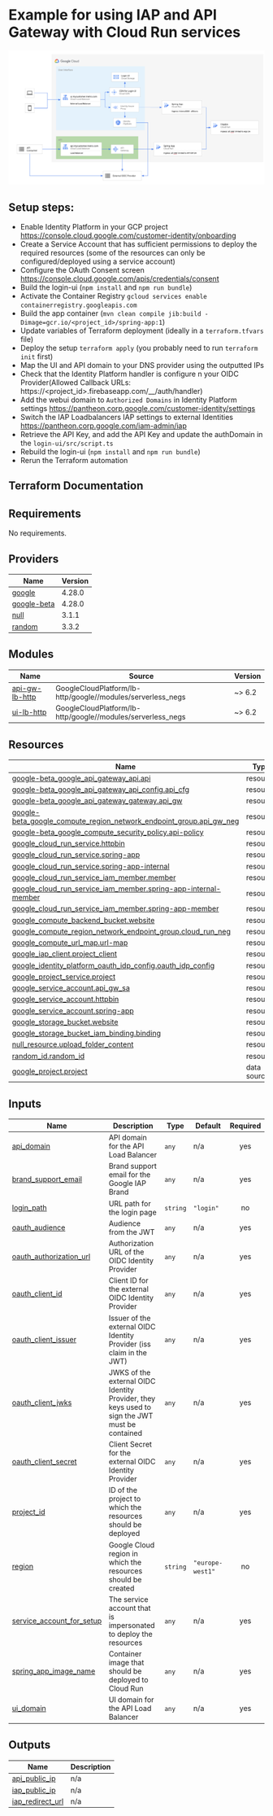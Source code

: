 # Example for using IAP and API Gateway with Cloud Run services

![The architecture consisting of the various elements to be deployed](docs/architecture.png "The deployed architecture")

## Setup steps:
* Enable Identity Platform in your GCP project https://console.cloud.google.com/customer-identity/onboarding
* Create a Service Account that has sufficient permissions to deploy the required resources (some of the resources can only be configured/deployed using a service account)
* Configure the OAuth Consent screen https://console.cloud.google.com/apis/credentials/consent
* Build the login-ui (`npm install` and `npm run bundle`)
* Activate the Container Registry `gcloud services enable containerregistry.googleapis.com`
* Build the app container (`mvn clean compile jib:build -Dimage=gcr.io/<project_id>/spring-app:1`)
* Update variables of Terraform deployment (ideally in a `terraform.tfvars` file)
* Deploy the setup `terraform apply` (you probably need to run `terraform init` first)
* Map the UI and API domain to your DNS provider using the outputted IPs
* Check that the Identity Platform handler is configure n your OIDC Provider(Allowed Callback URLs: https://<project_id>.firebaseapp.com/__/auth/handler)
* Add the webui domain to `Authorized Domains` in Identity Platform settings https://pantheon.corp.google.com/customer-identity/settings
* Switch the IAP Loadbalancers IAP settings to external Identities https://pantheon.corp.google.com/iam-admin/iap
* Retrieve the API Key, and add the API Key and update the authDomain in the `login-ui/src/script.ts`
* Rebuild the login-ui (`npm install` and `npm run bundle`)
* Rerun the Terraform automation


## Terraform Documentation
<!-- BEGIN_TF_DOCS -->
## Requirements

No requirements.

## Providers

| Name | Version |
|------|---------|
| <a name="provider_google"></a> [google](#provider\_google) | 4.28.0 |
| <a name="provider_google-beta"></a> [google-beta](#provider\_google-beta) | 4.28.0 |
| <a name="provider_null"></a> [null](#provider\_null) | 3.1.1 |
| <a name="provider_random"></a> [random](#provider\_random) | 3.3.2 |

## Modules

| Name | Source | Version |
|------|--------|---------|
| <a name="module_api-gw-lb-http"></a> [api-gw-lb-http](#module\_api-gw-lb-http) | GoogleCloudPlatform/lb-http/google//modules/serverless_negs | ~> 6.2 |
| <a name="module_ui-lb-http"></a> [ui-lb-http](#module\_ui-lb-http) | GoogleCloudPlatform/lb-http/google//modules/serverless_negs | ~> 6.2 |

## Resources

| Name | Type |
|------|------|
| [google-beta_google_api_gateway_api.api](https://registry.terraform.io/providers/hashicorp/google-beta/latest/docs/resources/google_api_gateway_api) | resource |
| [google-beta_google_api_gateway_api_config.api_cfg](https://registry.terraform.io/providers/hashicorp/google-beta/latest/docs/resources/google_api_gateway_api_config) | resource |
| [google-beta_google_api_gateway_gateway.api_gw](https://registry.terraform.io/providers/hashicorp/google-beta/latest/docs/resources/google_api_gateway_gateway) | resource |
| [google-beta_google_compute_region_network_endpoint_group.api_gw_neg](https://registry.terraform.io/providers/hashicorp/google-beta/latest/docs/resources/google_compute_region_network_endpoint_group) | resource |
| [google-beta_google_compute_security_policy.api-policy](https://registry.terraform.io/providers/hashicorp/google-beta/latest/docs/resources/google_compute_security_policy) | resource |
| [google_cloud_run_service.httpbin](https://registry.terraform.io/providers/hashicorp/google/latest/docs/resources/cloud_run_service) | resource |
| [google_cloud_run_service.spring-app](https://registry.terraform.io/providers/hashicorp/google/latest/docs/resources/cloud_run_service) | resource |
| [google_cloud_run_service.spring-app-internal](https://registry.terraform.io/providers/hashicorp/google/latest/docs/resources/cloud_run_service) | resource |
| [google_cloud_run_service_iam_member.member](https://registry.terraform.io/providers/hashicorp/google/latest/docs/resources/cloud_run_service_iam_member) | resource |
| [google_cloud_run_service_iam_member.spring-app-internal-member](https://registry.terraform.io/providers/hashicorp/google/latest/docs/resources/cloud_run_service_iam_member) | resource |
| [google_cloud_run_service_iam_member.spring-app-member](https://registry.terraform.io/providers/hashicorp/google/latest/docs/resources/cloud_run_service_iam_member) | resource |
| [google_compute_backend_bucket.website](https://registry.terraform.io/providers/hashicorp/google/latest/docs/resources/compute_backend_bucket) | resource |
| [google_compute_region_network_endpoint_group.cloud_run_neg](https://registry.terraform.io/providers/hashicorp/google/latest/docs/resources/compute_region_network_endpoint_group) | resource |
| [google_compute_url_map.url-map](https://registry.terraform.io/providers/hashicorp/google/latest/docs/resources/compute_url_map) | resource |
| [google_iap_client.project_client](https://registry.terraform.io/providers/hashicorp/google/latest/docs/resources/iap_client) | resource |
| [google_identity_platform_oauth_idp_config.oauth_idp_config](https://registry.terraform.io/providers/hashicorp/google/latest/docs/resources/identity_platform_oauth_idp_config) | resource |
| [google_project_service.project](https://registry.terraform.io/providers/hashicorp/google/latest/docs/resources/project_service) | resource |
| [google_service_account.api_gw_sa](https://registry.terraform.io/providers/hashicorp/google/latest/docs/resources/service_account) | resource |
| [google_service_account.httpbin](https://registry.terraform.io/providers/hashicorp/google/latest/docs/resources/service_account) | resource |
| [google_service_account.spring-app](https://registry.terraform.io/providers/hashicorp/google/latest/docs/resources/service_account) | resource |
| [google_storage_bucket.website](https://registry.terraform.io/providers/hashicorp/google/latest/docs/resources/storage_bucket) | resource |
| [google_storage_bucket_iam_binding.binding](https://registry.terraform.io/providers/hashicorp/google/latest/docs/resources/storage_bucket_iam_binding) | resource |
| [null_resource.upload_folder_content](https://registry.terraform.io/providers/hashicorp/null/latest/docs/resources/resource) | resource |
| [random_id.random_id](https://registry.terraform.io/providers/hashicorp/random/latest/docs/resources/id) | resource |
| [google_project.project](https://registry.terraform.io/providers/hashicorp/google/latest/docs/data-sources/project) | data source |

## Inputs

| Name | Description | Type | Default | Required |
|------|-------------|------|---------|:--------:|
| <a name="input_api_domain"></a> [api\_domain](#input\_api\_domain) | API domain for the API Load Balancer | `any` | n/a | yes |
| <a name="input_brand_support_email"></a> [brand\_support\_email](#input\_brand\_support\_email) | Brand support email for the Google IAP Brand | `any` | n/a | yes |
| <a name="input_login_path"></a> [login\_path](#input\_login\_path) | URL path for the login page | `string` | `"login"` | no |
| <a name="input_oauth_audience"></a> [oauth\_audience](#input\_oauth\_audience) | Audience from the JWT | `any` | n/a | yes |
| <a name="input_oauth_authorization_url"></a> [oauth\_authorization\_url](#input\_oauth\_authorization\_url) | Authorization URL of the OIDC Identity Provider | `any` | n/a | yes |
| <a name="input_oauth_client_id"></a> [oauth\_client\_id](#input\_oauth\_client\_id) | Client ID for the external OIDC Identity Provider | `any` | n/a | yes |
| <a name="input_oauth_client_issuer"></a> [oauth\_client\_issuer](#input\_oauth\_client\_issuer) | Issuer of the external OIDC Identity Provider (iss claim in the JWT) | `any` | n/a | yes |
| <a name="input_oauth_client_jwks"></a> [oauth\_client\_jwks](#input\_oauth\_client\_jwks) | JWKS of the external OIDC Identity Provider, they keys used to sign the JWT must be contained | `any` | n/a | yes |
| <a name="input_oauth_client_secret"></a> [oauth\_client\_secret](#input\_oauth\_client\_secret) | Client Secret for the external OIDC Identity Provider | `any` | n/a | yes |
| <a name="input_project_id"></a> [project\_id](#input\_project\_id) | ID of the project to which the resources should be deployed | `any` | n/a | yes |
| <a name="input_region"></a> [region](#input\_region) | Google Cloud region in which the resources should be created | `string` | `"europe-west1"` | no |
| <a name="input_service_account_for_setup"></a> [service\_account\_for\_setup](#input\_service\_account\_for\_setup) | The service account that is impersonated to deploy the resources | `any` | n/a | yes |
| <a name="input_spring_app_image_name"></a> [spring\_app\_image\_name](#input\_spring\_app\_image\_name) | Container image that should be deployed to Cloud Run | `any` | n/a | yes |
| <a name="input_ui_domain"></a> [ui\_domain](#input\_ui\_domain) | UI domain for the API Load Balancer | `any` | n/a | yes |

## Outputs

| Name | Description |
|------|-------------|
| <a name="output_api_public_ip"></a> [api\_public\_ip](#output\_api\_public\_ip) | n/a |
| <a name="output_iap_public_ip"></a> [iap\_public\_ip](#output\_iap\_public\_ip) | n/a |
| <a name="output_iap_redirect_url"></a> [iap\_redirect\_url](#output\_iap\_redirect\_url) | n/a |
<!-- END_TF_DOCS -->